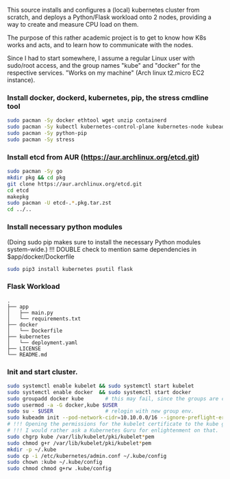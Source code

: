 This source installs and configures a (local) kubernetes cluster from scratch,
and deploys a Python/Flask workload onto 2 nodes, providing a way to create and
measure CPU load on them.  

The purpose of this rather academic project is to get to know how K8s works and
acts, and to learn how to communicate with the nodes. 

Since I had to start somewhere, I assume a regular Linux user with sudo/root
access, and the group names "kube" and "docker" for the respective services.
"Works on my machine" (Arch linux t2.micro EC2 instance). 

### Install docker, dockerd, kubernetes, pip, the stress cmdline tool
```bash
sudo pacman -Sy docker ethtool wget unzip containerd
sudo pacman -Sy kubectl kubernetes-control-plane kubernetes-node kubeadm
sudo pacman -Sy python-pip
sudo pacman -Sy stress
```

### Install etcd from AUR (https://aur.archlinux.org/etcd.git)
```bash
sudo pacman -Sy go 
mkdir pkg && cd pkg
git clone https://aur.archlinux.org/etcd.git
cd etcd
makepkg 
sudo pacman -U etcd-.*.pkg.tar.zst 
cd ../..
```
### Install necessary python modules
(Doing sudo pip makes sure to install the necessary Python modules system-wide.)
!!! DOUBLE check to mention same dependencies in $app/docker/Dockerfile
```bash
sudo pip3 install kubernetes psutil flask  
```


### Flask Workload
```
.
├── app
│   ├── main.py
│   └── requirements.txt
├── docker
│   └── Dockerfile
├── kubernetes
│   └── deployment.yaml
├── LICENSE
└── README.md
```
### Init and start cluster.
```bash
sudo systemctl enable kubelet && sudo systemctl start kubelet
sudo systemctl enable docker  && sudo systemctl start docker 
sudo groupadd docker kube  		# this may fail, since the groups are created at installation 
sudo usermod -a -G docker,kube $USER
sudo su - $USER 				# relogin with new group env. 
sudo kubeadm init --pod-network-cidr=10.10.0.0/16 --ignore-preflight-errors=NumCPU,Mem
# !!! Opening the permissions for the kubelet certificate to the kube group. 
# !!! I would rather ask a Kubernetes Guru for enlightenment on that.
sudo chgrp kube /var/lib/kubelet/pki/kubelet*pem
sudo chmod g+r /var/lib/kubelet/pki/kubelet*pem
mkdir -p ~/.kube
sudo cp -i /etc/kubernetes/admin.conf ~/.kube/config
sudo chown :kube ~/.kube/config
sudo chmod chmod g+rw .kube/config
```
